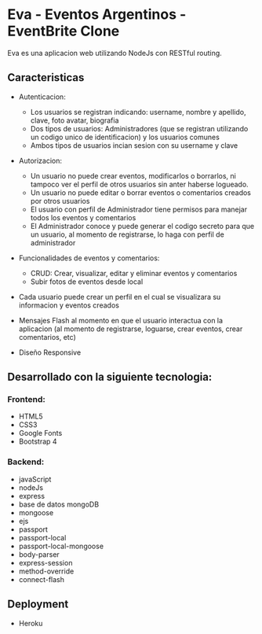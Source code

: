 # Eva - Eventos Argentinos - EventBrite Clone
Eva es una aplicacion web utilizando NodeJs con RESTful routing.

## Caracteristicas
* Autenticacion: 
  * Los usuarios se registran indicando: username, nombre y apellido, clave, foto avatar, biografia
  * Dos tipos de usuarios: Administradores (que se registran utilizando un codigo unico de identificacion) y los usuarios comunes
  * Ambos tipos de usuarios incian sesion con su username y clave 

* Autorizacion: 
  * Un usuario no puede crear eventos, modificarlos o borrarlos, ni tampoco ver el perfil de otros usuarios sin anter haberse logueado.
  * Un usuario no puede editar o borrar eventos o comentarios creados por otros usuarios
  * El usuario con perfil de Administrador tiene permisos para manejar todos los eventos y comentarios
  * El Administrador conoce y puede generar el codigo secreto para que un usuario, al momento de registrarse, lo haga con perfil de administrador

* Funcionalidades de eventos y comentarios:
  * CRUD: Crear, visualizar, editar y eliminar eventos y comentarios
  * Subir fotos de eventos desde local

* Cada usuario puede crear un perfil en el cual se visualizara su informacion y eventos creados
* Mensajes Flash al momento en que el usuario interactua con la aplicacion (al momento de registrarse, loguarse, crear eventos, crear comentarios, etc)
* Diseño Responsive

## Desarrollado con la siguiente tecnologia:
### Frontend: 
* HTML5
* CSS3
* Google Fonts
* Bootstrap 4

### Backend: 
* javaScript
* nodeJs
* express
* base de datos mongoDB
* mongoose
* ejs
* passport
* passport-local
* passport-local-mongoose
* body-parser
* express-session
* method-override
* connect-flash

## Deployment
* Heroku
